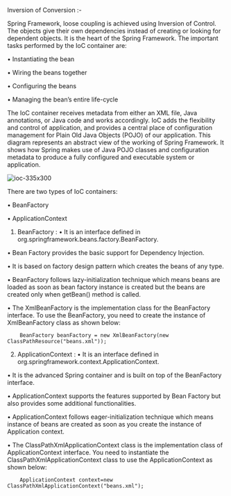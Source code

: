 Inversion of Conversion :-

Spring Framework, loose coupling is achieved using Inversion of Control.
The objects give their own dependencies instead of creating or looking for dependent objects.
It is the heart of the Spring Framework. The important tasks performed by the IoC container are:

•	Instantiating the bean

•	Wiring the beans together

•	Configuring the beans

•	Managing the bean’s entire life-cycle

The IoC container receives metadata from either an XML file, Java annotations, or Java code and works accordingly. IoC adds the flexibility and control of application, and provides a central place of configuration management for Plain Old Java Objects (POJO) of our application.
This diagram represents an abstract view of the working of Spring Framework. It shows how Spring makes use of Java POJO classes and configuration metadata to produce a fully configured and executable system or application.

![ioc-335x300](https://user-images.githubusercontent.com/31573162/81397187-79790780-9144-11ea-92bb-a726c39e46ac.png)

There are two types of IoC containers:

•	BeanFactory

•	ApplicationContext

1.	BeanFactory :
•	It is an interface defined in org.springframework.beans.factory.BeanFactory.

•	Bean Factory provides the basic support for Dependency Injection.

•	It is based on factory design pattern which creates the beans of any type.

•	BeanFactory follows lazy-initialization technique which means beans are loaded as soon as bean factory instance is created but the beans are created only when getBean() method is called.

•	The XmlBeanFactory is the implementation class for the BeanFactory interface. To use the BeanFactory, you need to create the instance of XmlBeanFactory class as shown below: 

		BeanFactory beanFactory = new XmlBeanFactory(new ClassPathResource("beans.xml"));
		
2.	ApplicationContext :
•	It is an interface defined in org.springframework.context.ApplicationContext.

•	It is the advanced Spring container and is built on top of the BeanFactory interface.

•	ApplicationContext supports the features supported by Bean Factory but also provides some additional functionalities.

•	ApplicationContext follows eager-initialization technique which means instance of beans are created as soon as you create the instance of Application context.

•	The ClassPathXmlApplicationContext class is the implementation class of ApplicationContext interface. You need to instantiate the ClassPathXmlApplicationContext class to use the ApplicationContext as shown below:

		ApplicationContext context=new ClassPathXmlApplicationContext("beans.xml");
		
		
